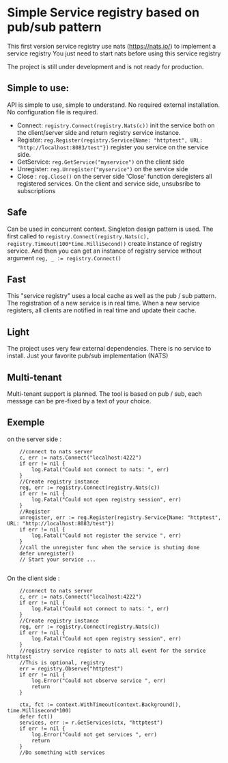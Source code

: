 # Simple Service registry based on pub/sub pattern

This first version service registry use nats (https://nats.io/) to implement a service registry
You just need to start nats before using this service registry

The project is still under development and is not ready for production. 

## Simple to use: 
API is simple to use, simple to understand. No required external installation.
No configuration file is required.
- Connect: `registry.Connect(registry.Nats(c))` init the service both on the client/server side and return registry service instance.
- Register: `reg.Register(registry.Service{Name: "httptest", URL: "http://localhost:8083/test"})` register you service on the service side.
- GetService: `reg.GetService("myservice")` on the client side
- Unregister: `reg.Unregister("myservice")` on the service side
- Close : `reg.Close()` on the server side 'Close' function deregisters all registered services. On the client and service side, unsubsribe to subscriptions

## Safe

Can be used in concurrent context. Singleton design pattern is used.
The first called to `registry.Connect(registry.Nats(c), registry.Timeout(100*time.MilliSecond))` create instance of registry service. 
And then you can get an instance of registry service without argument `reg, _ := registry.Connect()` 

## Fast
This "service registry" uses a local cache as well as the pub / sub pattern. The registration of a new service is in real time.
When a new service registers, all clients are notified in real time and update their cache.

## Light
The project uses very few external dependencies. There is no service to install. Just your favorite pub/sub implementation (NATS)

## Multi-tenant
Multi-tenant support is planned. The tool is based on pub / sub, each message can be pre-fixed by a text of your choice.

## Exemple

on the server side :
```golang
    //connect to nats server
	c, err := nats.Connect("localhost:4222")
	if err != nil {
		log.Fatal("Could not connect to nats: ", err)
	}
    //Create registry instance
	reg, err := registry.Connect(registry.Nats(c))
	if err != nil {
		log.Fatal("Could not open registry session", err)
	}
	//Register
    unregister, err := reg.Register(registry.Service{Name: "httptest", URL: "http://localhost:8083/test"})
    if err != nil {
        log.Fatal("Could not register the service ", err)
    }
    //call the unregister func when the service is shuting done
    defer unregister()
    // Start your service ...
    
```

On the client side :
```golang
    //connect to nats server
	c, err := nats.Connect("localhost:4222")
	if err != nil {
		log.Fatal("Could not connect to nats: ", err)
	}
    //Create registry instance
	reg, err := registry.Connect(registry.Nats(c))
	if err != nil {
		log.Fatal("Could not open registry session", err)
    }
    //registry service register to nats all event for the service httptest
    //This is optional, registry
    err = registry.Observe("httptest")
    if err != nil {
        log.Error("Could not observe service ", err)
        return
    }

    ctx, fct := context.WithTimeout(context.Background(), time.Millisecond*100)
	defer fct()
	services, err := r.GetServices(ctx, "httptest")
	if err != nil {
        log.Error("Could not get services ", err)
        return
    }
    //Do something with services
```